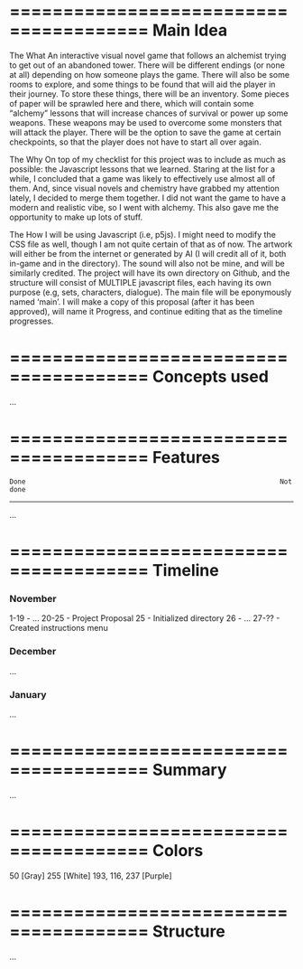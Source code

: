 =======================================
Main Idea
=======================================
The What
An interactive visual novel game that follows an alchemist trying to get out of an abandoned tower. There will be different endings (or none at all) depending on how someone plays the game. There will also be some rooms to explore, and some things to be found that will aid the player in their journey. To store these things, there will be an inventory. Some pieces of paper will be sprawled here and there, which will contain some “alchemy” lessons that will increase chances of survival or power up some weapons. These weapons may be used to overcome some monsters that will attack the player. There will be the option to save the game at certain checkpoints, so that the player does not have to start all over again.

The Why
On top of my checklist for this project was to include as much as possible: the Javascript lessons that we learned. Staring at the list for a while, I concluded that a game was likely to effectively use almost all of them. And, since visual novels and chemistry have grabbed my attention lately, I decided to merge them together. I did not want the game to have a modern and realistic vibe, so I went with alchemy. This also gave me the opportunity to make up lots of stuff.

The How
I will be using Javascript (i.e, p5js). I might need to modify the CSS file as well, though I am not quite certain of that as of now. The artwork will either be from the internet or generated by AI (I will credit all of it, both in-game and in the directory). The sound will also not be mine, and will be similarly credited. The project will have its own directory on Github, and the structure will consist of MULTIPLE javascript files, each having its own purpose (e.g, sets, characters, dialogue). The main file will be eponymously named ‘main’. I will make a copy of this proposal (after it has been approved), will name it Progress, and continue editing that as the timeline progresses.




=======================================
Concepts used
=======================================
...



=======================================
Features
=======================================
    Done                                                               Not done
------------                                                        --------------
...



=======================================
Timeline
=======================================

### November ###
1-19    - ...
20-25   - Project Proposal
25      - Initialized directory
26      - ...
27-??   - Created instructions menu


### December ###
...


### January ###
...



=======================================
Summary
=======================================
...



=======================================
Colors
=======================================
50              [Gray]
255             [White]
193, 116, 237   [Purple]



=======================================
Structure
=======================================
...